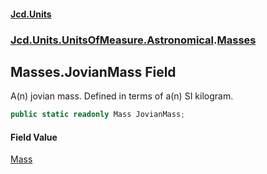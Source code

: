 #### [Jcd.Units](index.md 'index')
### [Jcd.Units.UnitsOfMeasure.Astronomical](Jcd.Units.UnitsOfMeasure.Astronomical.md 'Jcd.Units.UnitsOfMeasure.Astronomical').[Masses](Jcd.Units.UnitsOfMeasure.Astronomical.Masses.md 'Jcd.Units.UnitsOfMeasure.Astronomical.Masses')

## Masses.JovianMass Field

A(n) jovian mass. Defined in terms of a(n) SI kilogram.

```csharp
public static readonly Mass JovianMass;
```

#### Field Value
[Mass](Jcd.Units.UnitTypes.Mass.md 'Jcd.Units.UnitTypes.Mass')